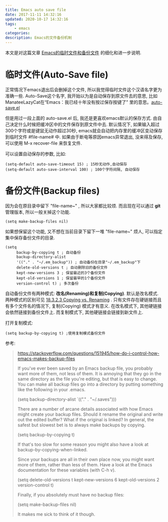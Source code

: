 ```yaml
---
title: Emacs auto save file
date: 2017-11-11 14:32:16
updated: 2020-10-17 14:32:16
tags:
    - emacs
categories:
description: Emacs的文件备份机制
---
```

本文是对这篇文章
[Emacs的临时文件和备份文件](http://blog.useasp.net/archive/2014/07/18/emacs-temporary-files-and-backup-files-for-edited-file.aspx)
的细化和进一步说明.

临时文件(Auto-Save file)
========================

正常情况下emacs退出后会删掉这个文件,
所以我觉得临时文件这个汉语名字更为准确一些. Auto-Save这个名字,
我开始以为是自动保存到原文件去的意思, 比如
ManateeLazyCat在“Emacs：我已经十年没有按过保存按键了”
里的意思。[auto-save.el](https://github.com/manateelazycat/deepin-emacs/blob/master/site-lisp/extensions/lazycat/auto-save.el)

但是用过一段上面的 auto-save.el 后, 我还是更喜欢emacs默认的保存方式.
由自己决定什么时候把缓冲区中的文件保存到原文件中去. 默认情况下,
如果输入超过300个字符或是键鼠无动作超过30秒,
emacs就会自动把内存里的缓冲区变动保存到临时文件 \#file-name\# 中.
如果由于断电等原因emacs异常退出, 没来得及保存, 可以使用 M-x recover-file
来恢复文件.

可以设置自动保存的参数, 比如:

``` {.elisp}
(setq-default auto-save-timeout 15) ; 15秒无动作,自动保存
(setq-default auto-save-interval 100) ; 100个字符间隔, 自动保存
```

备份文件(Backup files)
======================

因为会在原目录中留下 "file-name\~" , 所以大家都比较烦. 而且现在可以通过
**git** 管理版本, 所以一般关掉这个功能.

``` {.elisp}
(setq make-backup-files nil)
```

如果想保留这个功能, 又不想在当前目录下留下一堆 "file-name\~" 烦人,
可以指定集中保存备份文件的目录.

``` {.elisp}
(setq
     backup-by-copying t ; 自动备份
     backup-directory-alist
     '(("." . "~/.em_backup")) ; 自动备份在目录"~/.em_backup"下
     delete-old-versions t ; 自动删除旧的备份文件
     kept-new-versions 3 ; 保留最近的3个备份文件
     kept-old-versions 1 ; 保留最早的1个备份文件
     version-control t) ; 多次备份
```

自动备份文件有两种模式: **改名(Renaming)和复制(Copying)**.
默认是改名模式. 两种模式的区别可见 [18.3.2.3 Copying vs.
Renaming](https://www.gnu.org/software/emacs/manual/html_node/emacs/Backup-Copying.html)
. 只有文件存在硬链接而且有多个文件名的情况下, 复制(Copying)
模式才有意义. 在改名模式下, 其他硬链接会依然链接到备份文件上.
而复制模式下, 其他硬链接会链接到新文件上.

打开复制模式:

``` {.elisp}
(setq backup-by-copying t) ;使用复制模式备份文件
```

参考:

> <https://stackoverflow.com/questions/151945/how-do-i-control-how-emacs-makes-backup-files>
>
> If you've ever been saved by an Emacs backup file, you probably want
> more of them, not less of them. It is annoying that they go in the
> same directory as the file you're editing, but that is easy to change.
> You can make all backup files go into a directory by putting something
> like the following in your .emacs.
>
> (setq backup-directory-alist \`(("." . "\~/.saves")))
>
> There are a number of arcane details associated with how Emacs might
> create your backup files. Should it rename the original and write out
> the edited buffer? What if the original is linked? In general, the
> safest but slowest bet is to always make backups by copying.
>
> (setq backup-by-copying t)
>
> If that's too slow for some reason you might also have a look at
> backup-by-copying-when-linked.
>
> Since your backups are all in their own place now, you might want more
> of them, rather than less of them. Have a look at the Emacs
> documentation for these variables (with C-h v).
>
> (setq delete-old-versions t kept-new-versions 6 kept-old-versions 2
> version-control t)
>
> Finally, if you absolutely must have no backup files:
>
> (setq make-backup-files nil)
>
> It makes me sick to think of it though.
